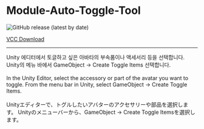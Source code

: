 # Module-Auto-Toggle-Tool
![GitHub release (latest by date)](https://img.shields.io/github/v/release/k4584587/Modular-Auto-Toggle?label=release)

[VCC Download](https://k4584587.github.io/Modular-Auto-Toggle/)

---
Unity 에디터에서 토글하고 싶은 아바타의 부속품이나 액세서리 등을 선택합니다.
Unity의 메뉴 바에서 GameObject → Create Toggle Items 선택합니다. <br>
<br>
In the Unity Editor, select the accessory or part of the avatar you want to toggle.
From the menu bar in Unity, select GameObject → Create Toggle Items.<br>
<br>
Unityエディターで、トグルしたいアバターのアクセサリーや部品を選択します。
Unityのメニューバーから、GameObject → Create Toggle Itemsを選択します。
